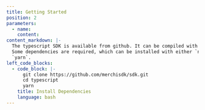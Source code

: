 ```yaml
---
title: Getting Started
position: 2
parameters:
  - name:
    content:
content_markdown: |-
  The typescript SDK is available from github. It can be compiled with `tsc`.
  Some dependencies are required, which can be installed with either `npm` or
  `yarn`.
left_code_blocks:
  - code_block: |-
      git clone https://github.com/merchisdk/sdk.git
      cd typescript
      yarn
    title: Install Dependencies
    language: bash
---
```


